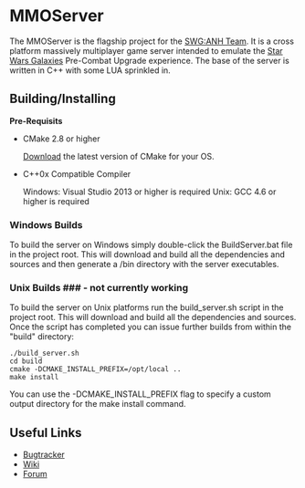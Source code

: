 # MMOServer #

The MMOServer is the flagship project for the [SWG:ANH Team][1]. It is a cross platform massively multiplayer game server intended to emulate the [Star Wars Galaxies][2] Pre-Combat Upgrade experience. The base of the server is written in C++ with some LUA sprinkled in.


## Building/Installing ##

**Pre-Requisits**

*   CMake 2.8 or higher

    [Download][3] the latest version of CMake for your OS.

*   C++0x Compatible Compiler

    Windows: Visual Studio 2013 or higher is required
    Unix: GCC 4.6 or higher is required
    
### Windows Builds ###

To build the server on Windows simply double-click the BuildServer.bat file in the project root. This will download and build all the dependencies and sources and then generate a /bin directory with the server executables.

### Unix Builds ### - not currently working

To build the server on Unix platforms run the build_server.sh script in the project root. This will download and build all the dependencies and sources. Once the script has completed you can issue further builds from within the "build" directory:

    ./build_server.sh
    cd build
    cmake -DCMAKE_INSTALL_PREFIX=/opt/local ..
    make install
    
You can use the -DCMAKE\_INSTALL\_PREFIX flag to specify a custom output directory for the make install command. 

## Useful Links ##

*   [Bugtracker][4]
*   [Wiki][5]
*   [Forum][6]

  [1]: http://swganh.com/
  [2]: http://starwarsgalaxies.com/
  [3]: http://cmake.org/cmake/resources/software.html
  [4]: http://wiki2.swganh.com/
  [5]: http://wiki.swganh.org/
  [6]: http://www.swganh.com/anh_community/
